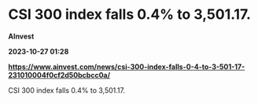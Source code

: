 # CSI 300 index falls 0.4% to 3,501.17.
**AInvest**

**2023-10-27 01:28**

**https://www.ainvest.com/news/csi-300-index-falls-0-4-to-3-501-17-231010004f0cf2d50bcbcc0a/**

CSI 300 index falls 0.4% to 3,501.17.
